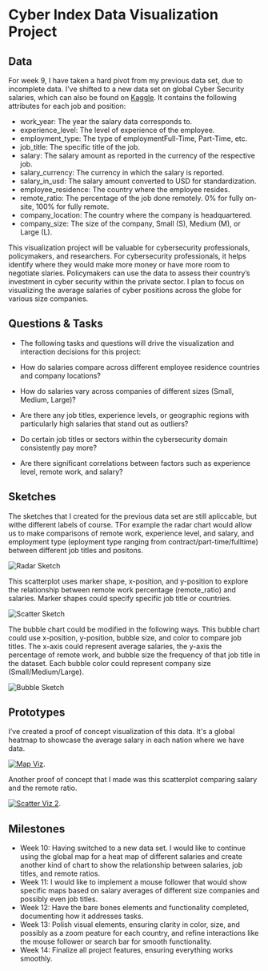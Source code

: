 # Cyber Index Data Visualization Project

## Data

For week 9, I have taken a hard pivot from my previous data set, due to incomplete data. I've shifted to a new data set on global Cyber Security salaries, which can also be found on [Kaggle](https://www.kaggle.com/datasets/deepcontractor/cyber-security-salaries). It contains the following attributes for each job and position:

* work_year: The year the salary data corresponds to.
* experience_level: The level of experience of the employee.
* employment_type: The type of employmentFull-Time, Part-Time, etc.
* job_title: The specific title of the job.
* salary: The salary amount as reported in the currency of the respective job.
* salary_currency: The currency in which the salary is reported.
* salary_in_usd: The salary amount converted to USD for standardization.
* employee_residence: The country where the employee resides.
* remote_ratio: The percentage of the job done remotely. 0% for fully on-site, 100% for fully remote.
* company_location: The country where the company is headquartered.
* company_size: The size of the company, Small (S), Medium (M), or Large (L).

This visualization project will be valuable for cybersecurity professionals, policymakers, and researchers. For cybersecurity professionals, it helps identify where they would make more money or have more room to negotiate slaries. Policymakers can use the data to assess their country’s investment in cyber security within the private sector. I plan to focus on visualizing the average salaries of cyber positions across the globe for various size companies.

## Questions & Tasks

* The following tasks and questions will drive the visualization and interaction decisions for this project:

* How do salaries compare across different employee residence countries and company locations?

* How do salaries vary across companies of different sizes (Small, Medium, Large)?

* Are there any job titles, experience levels, or geographic regions with particularly high salaries that stand out as outliers?

* Do certain job titles or sectors within the cybersecurity domain consistently pay more?

* Are there significant correlations between factors such as experience level, remote work, and salary?

## Sketches

The sketches that I created for the previous data set are still apliccable, but withe different labels of course. TFor example the radar chart would allow us to make comparisons of remote work, experience level, and salary, and employment type (eployment type ranging from contract/part-time/fulltime) between different job titles and positons.

![Radar Sketch](https://github.com/user-attachments/assets/dbd36f86-1eae-4454-bb65-fb675148283b)

This scatterplot uses marker shape, x-position, and y-position to explore the relationship between remote work percentage (remote_ratio) and salaries. Marker shapes could specify specific job title or countries.

![Scatter Sketch](https://github.com/user-attachments/assets/e5a05714-0780-455f-aede-ccc0e8034917)

The bubble chart could be modified in the following ways. This bubble chart could use x-position, y-position, bubble size, and color to compare job titles. The x-axis could represent average salaries, the y-axis the percentage of remote work, and bubble size the frequency of that job title in the dataset. Each bubble color could represent company size (Small/Medium/Large).

![Bubble Sketch](https://github.com/user-attachments/assets/52723e2e-5dcc-4edb-a758-60022fc8d796)

## Prototypes

I’ve created a proof of concept visualization of this data. It's a global heatmap to showcase the average salary in each nation where we have data.

[![Map Viz](https://github.com/user-attachments/assets/8d06447e-08ae-4861-bb00-3a796ded3d07)](https://vizhub.com/chain-mage/map).

Another proof of concept that I made was this scatterplot comparing salary and the remote ratio.

[![Scatter Viz 2](https://github.com/user-attachments/assets/0beb762b-be9b-49e8-aedc-18e884d23f0d)](https://vizhub.com/chain-mage/remotetosalary).



## Milestones
* Week 10: Having switched to a new data set. I would like to continue using the global map for a heat map of different salaries and create another kind of chart to show the relationship between salaries, job titles, and remote ratios.
* Week 11: I would like to implement a mouse follower that would show specific maps based on salary averages of different size companies and possibly even job titles.
* Week 12: Have the bare bones elements and functionality completed, documenting how it addresses tasks.
* Week 13: Polish visual elements, ensuring clarity in color, size, and possibly as a zoom peature for each country, and refine interactions like the mouse follower or search bar for smooth functionality.
* Week 14: Finalize all project features, ensuring everything works smoothly.
